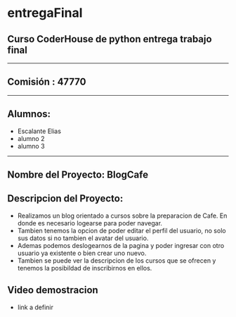 # entregaFinal
## Curso CoderHouse de python entrega trabajo final
-------
## **Comisión** : 47770
-------
## **Alumnos**:   
 - Escalante Elias
 - alumno 2
 - alumno 3
--------
## Nombre del Proyecto: BlogCafe

## **Descripcion del Proyecto**:   
- Realizamos un blog orientado a cursos sobre la preparacion de Cafe. En donde es necesario logearse para poder navegar.
- Tambien tenemos la opcion de poder editar el perfil del usuario, no solo sus datos si no tambien el avatar del usuario. 
- Ademas podemos deslogearnos de la pagina y poder ingresar con otro usuario ya existente o bien crear uno nuevo.
- Tambien se puede ver la descripcion de los cursos que se ofrecen y tenemos la posibildad de inscribirnos en ellos.

## Video demostracion
- link a definir
